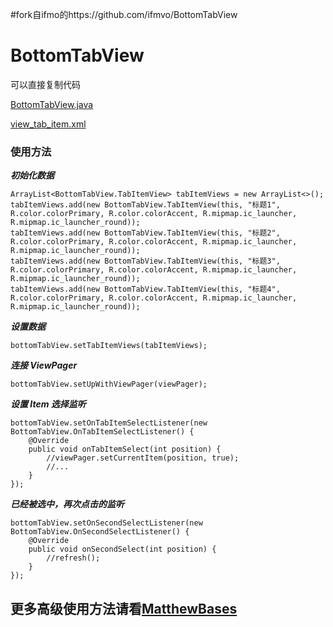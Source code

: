 #fork自ifmo的https://github.com/ifmvo/BottomTabView

# BottomTabView


可以直接复制代码

[BottomTabView.java](/app/src/main/java/com/example/bottomtabview/BottomTabView.java)

[view_tab_item.xml](/app/src/main/res/layout/view_tab_item.xml)

### 使用方法
***初始化数据***
```
ArrayList<BottomTabView.TabItemView> tabItemViews = new ArrayList<>();
tabItemViews.add(new BottomTabView.TabItemView(this, "标题1", R.color.colorPrimary, R.color.colorAccent, R.mipmap.ic_launcher, R.mipmap.ic_launcher_round));
tabItemViews.add(new BottomTabView.TabItemView(this, "标题2", R.color.colorPrimary, R.color.colorAccent, R.mipmap.ic_launcher, R.mipmap.ic_launcher_round));
tabItemViews.add(new BottomTabView.TabItemView(this, "标题3", R.color.colorPrimary, R.color.colorAccent, R.mipmap.ic_launcher, R.mipmap.ic_launcher_round));
tabItemViews.add(new BottomTabView.TabItemView(this, "标题4", R.color.colorPrimary, R.color.colorAccent, R.mipmap.ic_launcher, R.mipmap.ic_launcher_round));
```

***设置数据***
```
bottomTabView.setTabItemViews(tabItemViews);
```

***连接 ViewPager***
```
bottomTabView.setUpWithViewPager(viewPager);
```

***设置 Item 选择监听***
```
bottomTabView.setOnTabItemSelectListener(new BottomTabView.OnTabItemSelectListener() {
    @Override
    public void onTabItemSelect(int position) {
        //viewPager.setCurrentItem(position, true);
        //...
    }
});
```

***已经被选中，再次点击的监听***
```
bottomTabView.setOnSecondSelectListener(new BottomTabView.OnSecondSelectListener() {
    @Override
    public void onSecondSelect(int position) {
        //refresh();
    }
});
```

## 更多高级使用方法请看[MatthewBases](https://github.com/ifmvo/MatthewBases/)
